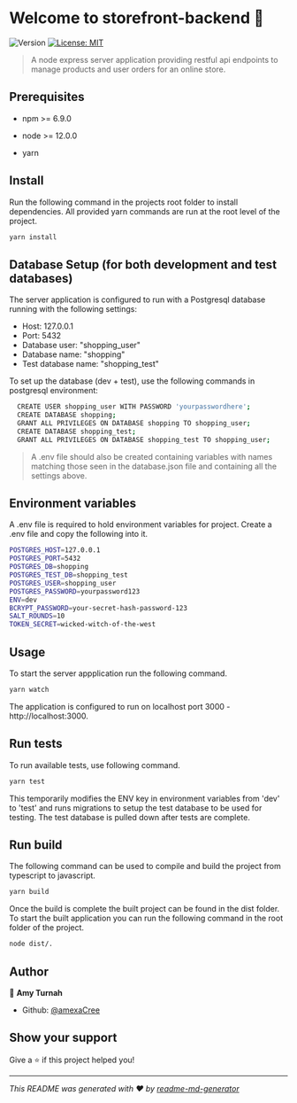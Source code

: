 # Welcome to storefront-backend 👋
![Version](https://img.shields.io/badge/version-1.0.0-blue.svg?cacheSeconds=2592000)
[![License: MIT](https://img.shields.io/badge/License-MIT-yellow.svg)](#)

> A node express server application providing restful api endpoints to manage products and user orders for an online store.

## Prerequisites

* npm >= 6.9.0
* node >= 12.0.0

* yarn

## Install
Run the following command in the projects root folder to install dependencies. All provided yarn commands are run at the root level of the project.
```sh
yarn install
```

## Database Setup (for both development and test databases)
The server application is configured to run with a Postgresql database running with the following settings:
* Host: 127.0.0.1
* Port: 5432
* Database user: "shopping_user"
* Database name: "shopping"
* Test database name: "shopping_test"

To set up the database (dev + test), use the following commands in postgresql environment:
```sh
  CREATE USER shopping_user WITH PASSWORD 'yourpasswordhere';
  CREATE DATABASE shopping; 
  GRANT ALL PRIVILEGES ON DATABASE shopping TO shopping_user;
  CREATE DATABASE shopping_test;
  GRANT ALL PRIVILEGES ON DATABASE shopping_test TO shopping_user;
```

> A .env file should also be created containing variables with names matching those seen
in the database.json file and containing all the settings above.

## Environment variables
A .env file is required to hold environment variables for project. Create a .env file and copy the
following into it.
```sh
POSTGRES_HOST=127.0.0.1
POSTGRES_PORT=5432
POSTGRES_DB=shopping
POSTGRES_TEST_DB=shopping_test
POSTGRES_USER=shopping_user
POSTGRES_PASSWORD=yourpassword123
ENV=dev
BCRYPT_PASSWORD=your-secret-hash-password-123
SALT_ROUNDS=10
TOKEN_SECRET=wicked-witch-of-the-west
```

## Usage
To start the server appplication run the following command. 

```sh
yarn watch
```
The application is configured to run on localhost port 3000 - http://localhost:3000.

## Run tests
To run available tests, use following command.

```sh
yarn test
```
This temporarily modifies the ENV key in environment variables from 'dev' to 'test' and runs migrations to setup the test database to be used for testing.
The test database is pulled down after tests are complete.

## Run build
The following command can be used to compile and build the project from typescript to javascript.

```sh
yarn build
```
Once the build is complete the built project can be found in the dist folder. To start the built application you can run the following command in the root folder of the project.
```sh
node dist/.
```

## Author

👤 **Amy Turnah**

* Github: [@amexaCree](https://github.com/amexacree)


## Show your support

Give a ⭐️ if this project helped you!


***
_This README was generated with ❤️ by [readme-md-generator](https://github.com/kefranabg/readme-md-generator)_
